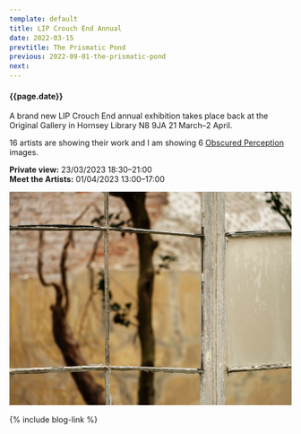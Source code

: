 ```yaml
---
template: default
title: LIP Crouch End Annual
date: 2022-03-15
prevtitle: The Prismatic Pond
previous: 2022-09-01-the-prismatic-pond
next:
---
```


#### {{page.date}}

A brand new LIP Crouch End annual exhibition takes place back at the Original Gallery in Hornsey Library N8 9JA 21 March–2 April.

16 artists are showing their work and I am showing 6 [Obscured Perception](../obscured-perception) images.

**Private view:** 23/03/2023 18:30–21:00<br />
**Meet the Artists:** 01/04/2023 13:00–17:00

![Obscured Perception](obscured-perception.webp "Obscured Perception")


{% include blog-link %}